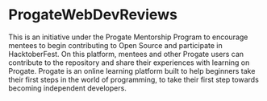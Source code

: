 # ProgateWebDevReviews
This is an initiative under the Progate Mentorship Program to encourage mentees to begin contributing to Open Source and participate in HacktoberFest. On this platform, mentees and other Progate users can contribute to the repository and share their experiences with learning on Progate.
Progate is an online learning platform built to help beginners take their first steps in the world of programming, to take their first step towards becoming independent developers.
